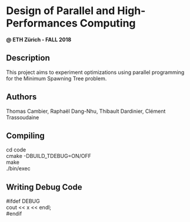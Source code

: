 # Design of Parallel and High-Performances Computing 
**@ ETH Zürich - FALL 2018**

## Description

This project aims to experiment optimizations using parallel programming for the Minimum Spawning Tree problem.


## Authors

Thomas Cambier, 
Raphaël Dang-Nhu, 
Thibault Dardinier, 
Clément Trassoudaine

## Compiling
cd code   
cmake -DBUILD_TDEBUG=ON/OFF  
make  
./bin/exec  

## Writing Debug Code
#ifdef DEBUG  
cout << x << endl;  
#endif  
